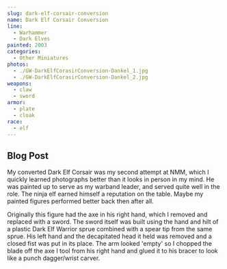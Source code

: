 ```yaml
---
slug: dark-elf-corsair-conversion
name: Dark Elf Corsair Conversion
line:
  - Warhammer
  - Dark Elves
painted: 2003
categories:
  - Other Miniatures
photos:
  - ./GW-DarkElfCorasirConversion-Dankel_1.jpg
  - ./GW-DarkElfCorasirConversion-Dankel_2.jpg
weapons:
  - claw
  - sword
armor:
  - plate
  - cloak
race:
  - elf
---
```


## Blog Post

My converted Dark Elf Corsair was my second attempt at NMM, which I quickly learned photographs better than it looks in person in my mind. He was painted up to serve as my warband leader, and served quite well in the role. The ninja elf earned himself a reputation on the table. Maybe my painted figures performed better back then after all.

Originally this figure had the axe in his right hand, which I removed and replaced with a sword. The sword itself was built using the hand and hilt of a plastic Dark Elf Warrior sprue combined with a spear tip from the same sprue. His left hand and the decapitated head it held was removed and a closed fist was put in its place. The arm looked 'empty' so I chopped the blade off the axe I tool from his right hand and glued it to his bracer to look like a punch dagger/wrist carver.
